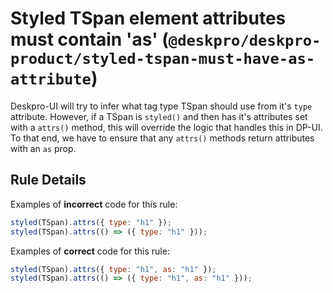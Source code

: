 # Styled TSpan element attributes must contain 'as' (`@deskpro/deskpro-product/styled-tspan-must-have-as-attribute`)

<!-- end auto-generated rule header -->

Deskpro-UI will try to infer what tag type TSpan should use from it's `type` attribute. However, if a TSpan is `styled()` and then has it's attributes set with a `attrs()` method, this will override the logic that handles this in DP-UI. To that end, we have to ensure that any `attrs()` methods return attributes with an `as` prop.

## Rule Details

Examples of **incorrect** code for this rule:

```jsx
styled(TSpan).attrs({ type: "h1" });
styled(TSpan).attrs(() => ({ type: "h1" }));
```

Examples of **correct** code for this rule:

```jsx
styled(TSpan).attrs({ type: "h1", as: "h1" });
styled(TSpan).attrs(() => ({ type: "h1", as: "h1" }));
```
